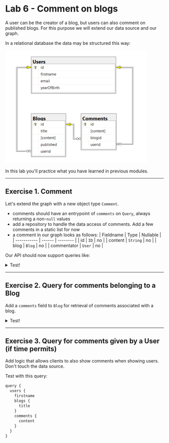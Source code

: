 # Lab 6 - Comment on blogs

A user can be the creator of a blog, but users can also comment on published blogs. For this purpose we will extend our data source and our graph.

In a relational database the data may be structured this way:

![ER diagram](img/er-diagram2.png)

In this lab you'll practice what you have learned in previous modules.

---

## Exercise 1. Comment

Let's extend the graph with a new object type `Comment`.

- comments should have an entrypoint of `comments` on `Query`, always returning a non-`null` values
- add a repository to handle the data access of comments. Add a few comments in a static list for now
- a comment in our graph looks as follows:
  | Fieldname   | Type   | Nullable |
  | ----------- | ------ | -------- |
  | id          | `ID`     | no       |
  | content     | `String` | no       |
  | blog        | `Blog`   | no       |
  | commentator | `User`   | no       |
  
Our API should now support queries like:

<details>
<summary>Test!</summary>

```gql
query {
  comments {
    content
    blog {
      title
      creator {
        firstname
      }
    }
    commentator {
      firstname
    }
  }
}
```

</details>

---

## Exercise 2. Query for comments belonging to a Blog

Add a `comments` field to `Blog` for retrieval of comments associated with a blog.

<details>
<summary>Test!</summary>

```gql
query {
  blogs {
    title
    published
    comments {
      content
    }
  }
}
```

</details>

---

## Exercise 3. Query for comments given by a User (if time permits)

Add logic that allows clients to also show comments when showing users. Don't touch the data source.

Test with this query:

```gql
query {
  users {
    firstname
    blogs {
      title
    }
    comments {
      content
    }
  }
}
```

